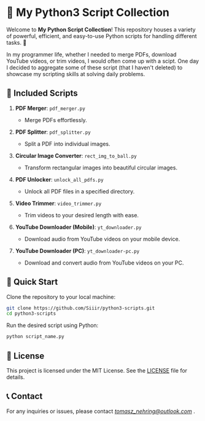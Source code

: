 # 📜 My Python3 Script Collection

Welcome to **My Python Script Collection**! This repository houses a variety of powerful, efficient, and easy-to-use Python scripts for handling different tasks. 🚀

In my programmer life, whether I needed to merge PDFs, download YouTube videos, or trim videos, I would often come up with a scipt. One day I decided to aggregate some of these script (that I haven't deleted) to showcase my scripting skills at solving daily problems.

## 📂 Included Scripts

1. **PDF Merger**: `pdf_merger.py`
    - Merge PDFs effortlessly.

2. **PDF Splitter**: `pdf_splitter.py`
    - Split a PDF into individual images.

3. **Circular Image Converter**: `rect_img_to_ball.py`
    - Transform rectangular images into beautiful circular images.

4. **PDF Unlocker**: `unlock_all_pdfs.py`
    - Unlock all PDF files in a specified directory.

5. **Video Trimmer**: `video_trimmer.py`
    - Trim videos to your desired length with ease.

6. **YouTube Downloader (Mobile)**: `yt_downloader.py`
    - Download audio from YouTube videos on your mobile device.

7. **YouTube Downloader (PC)**: `yt_downloader-pc.py`
    - Download and convert audio from YouTube videos on your PC.

## 🚀 Quick Start

Clone the repository to your local machine:
```bash
git clone https://github.com/Siiir/python3-scripts.git
cd python3-scripts
```

Run the desired script using Python:
```bash
python script_name.py
```


## 📜 License

This project is licensed under the MIT License. See the [LICENSE](./LICENSE) file for details.

## 📞 Contact

For any inquiries or issues, please contact *tomasz_nehring@outlook.com* .